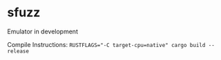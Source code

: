 # sfuzz

Emulator in development

Compile Instructions:
`RUSTFLAGS="-C target-cpu=native" cargo build --release`
